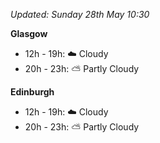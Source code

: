 *Updated: Sunday 28th May 10:30*

**Glasgow**

* 12h - 19h: :cloud: Cloudy
* 20h - 23h: :partly_sunny: Partly Cloudy

**Edinburgh**

* 12h - 19h: :cloud: Cloudy
* 20h - 23h: :partly_sunny: Partly Cloudy
